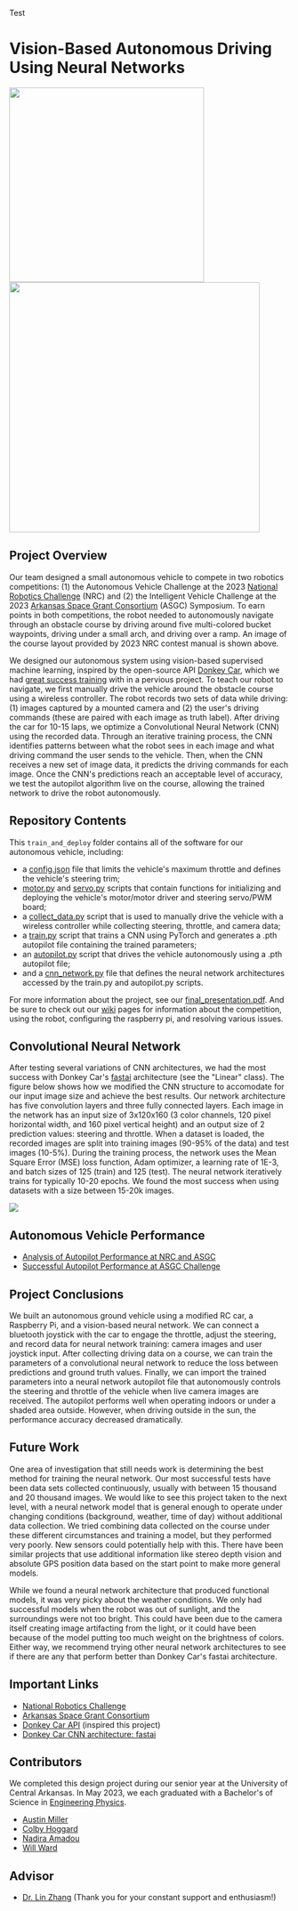 Test

# Vision-Based Autonomous Driving Using Neural Networks

<img src="https://github.com/willward20/WHAM/blob/main/media/WHAM_car.jpg" width="350"/> <img src="https://github.com/willward20/WHAM/blob/main/media/course.jpg" width="450" />

## Project Overview
Our team designed a small autonomous vehicle to compete in two robotics competitions: (1) the Autonomous Vehicle Challenge at the 2023 [National Robotics Challenge](https://www.thenrc.org/) (NRC) and (2) the Intelligent Vehicle Challenge at the 2023 [Arkansas Space Grant Consortium](https://arkansasspacegrant.org/) (ASGC) Symposium. To earn points in both competitions, the robot needed to autonomously navigate through an obstacle course by driving around five multi-colored bucket waypoints, driving under a small arch, and driving over a ramp. An image of the course layout provided by 2023 NRC contest manual is shown above.

We designed our autonomous system using vision-based supervised machine learning, inspired by the open-source API [Donkey Car](https://docs.donkeycar.com/), which we had [great success training](https://www.youtube.com/watch?v=tqUgNBKdwrU) with in a pervious project. To teach our robot to navigate, we first manually drive the vehicle around the obstacle course using a wireless controller. The robot records two sets of data while driving: (1) images captured by a mounted camera and (2) the user's driving commands (these are paired with each image as truth label). After driving the car for 10-15 laps, we optimize a Convolutional Neural Network (CNN) using the recorded data. Through an iterative training process, the CNN identifies patterns between what the robot sees in each image and what driving command the user sends to the vehicle. Then, when the CNN receives a new set of image data, it predicts the driving commands for each image. Once the CNN's predictions reach an acceptable level of accuracy, we test the autopilot algorithm live on the course, allowing the trained network to drive the robot autonomously.

## Repository Contents
This `train_and_deploy` folder contains all of the software for our autonomous vehicle, including:
- a [config.json](https://github.com/willward20/WHAM/blob/main/train_and_deploy/config.json) file that limits the vehicle's maximum throttle and defines the vehicle's steering trim;
- [motor.py](https://github.com/willward20/WHAM/blob/main/train_and_deploy/motor.py) and [servo.py](https://github.com/willward20/WHAM/blob/main/train_and_deploy/servo.py) scripts that contain functions for initializing and deploying the vehicle's motor/motor driver and steering servo/PWM board;
- a [collect_data.py](https://github.com/willward20/WHAM/blob/main/train_and_deploy/collect_data.py) script that is used to manually drive the vehicle with a wireless controller while collecting steering, throttle, and camera data; 
- a [train.py](https://github.com/willward20/WHAM/blob/main/train_and_deploy/train.py) script that trains a CNN using PyTorch and generates a .pth autopilot file containing the trained parameters; 
- an [autopilot.py](https://github.com/willward20/WHAM/blob/main/train_and_deploy/autopilot.py) script that drives the vehicle autonomously using a .pth autopilot file; 
- and a [cnn_network.py](https://github.com/willward20/WHAM/blob/main/train_and_deploy/cnn_network.py) file that defines the neural network architectures accessed by the train.py and autopilot.py scripts.

For more information about the project, see our [final_presentation.pdf](https://github.com/willward20/WHAM/blob/main/final_presentation.pdf). And be sure to check out our [wiki](https://github.com/willward20/WHAM/wiki) pages for information about the competition, using the robot, configuring the raspberry pi, and resolving various issues.


## Convolutional Neural Network
After testing several variations of CNN architectures, we had the most success with Donkey Car's [fastai](https://github.com/autorope/donkeycar/blob/main/donkeycar/parts/fastai.py) architecture (see the "Linear" class). The figure below shows how we modified the CNN structure to accomodate for our input image size and achieve the best results.  Our network architecture has five convolution layers and three fully connected layers. Each image in the network has an input size of 3x120x160 (3 color channels, 120 pixel horizontal width, and 160 pixel vertical height) and an output size of 2 prediction values: steering and throttle. When a dataset is loaded, the recorded images are split into training images (90-95% of the data) and test images (10-5%). During the training process, the network uses the Mean Square Error (MSE) loss function, Adam optimizer, a learning rate of 1E-3, and batch sizes of 125 (train) and 125 (test). The neural network iteratively trains for typically 10-20 epochs. We found the most success when using datasets with a size between 15-20k images.

<img src="https://github.com/willward20/WHAM/blob/main/media/cnn_architecture.png"/>


## Autonomous Vehicle Performance
- [Analysis of Autopilot Performance at NRC and ASGC](https://www.youtube.com/watch?v=SQS1NwXQrBU)
- [Successful Autopilot Performance at ASGC Challenge](https://www.youtube.com/watch?v=aOQVNasl_Vw)


## Project Conclusions
We built an autonomous ground vehicle using a modified RC car, a Raspberry Pi, and a vision-based neural network. We can connect a bluetooth joystick with the car to engage the throttle, adjust the steering, and record data for neural network training: camera images and user joystick input. After collecting driving data on a course, we can train the parameters of a convolutional neural network to reduce the loss between predictions and ground truth values. Finally, we can import the trained parameters into a neural network autopilot file that autonomously controls the steering and throttle of the vehicle when live camera images are received. The autopilot performs well when operating indoors or under a shaded area outside. However, when driving outside in the sun, the performance accuracy decreased dramatically.


## Future Work
One area of investigation that still needs work is determining the best method for training the neural network. Our most successful tests have been data sets collected continuously, usually with between 15 thousand and 20 thousand images. We would like to see this project taken to the next level, with a neural network model that is general enough to operate under changing conditions (background, weather, time of day) without additional data collection. We tried combining data collected on the course under these different circumstances and training a model, but they performed very poorly. New sensors could potentially help with this. There have been similar projects that use additional information like stereo depth vision and absolute GPS position data based on the start point to make more general models.

While we found a neural network architecture that produced functional models, it was very picky about the weather conditions. We only had successful models when the robot was out of sunlight, and the surroundings were not too bright. This could have been due to the camera itself creating image artifacting from the light, or it could have been because of the model putting too much weight on the brightness of colors. Either way, we recommend trying other neural network architectures to see if there are any that perform better than Donkey Car's fastai architecture.


## Important Links 
- [National Robotics Challenge](https://www.thenrc.org/)
- [Arkansas Space Grant Consortium](https://arkansasspacegrant.org/)
- [Donkey Car API](https://docs.donkeycar.com/) (inspired this project)
- [Donkey Car CNN architecture: fastai](https://github.com/autorope/donkeycar/blob/main/donkeycar/parts/fastai.py)


## Contributors 
We completed this design project during our senior year at the University of Central Arkansas. In May 2023, we each graduated with a Bachelor's of Science in [Engineering Physics](https://uca.edu/physics/engineering-physics/). 
- [Austin Miller](https://github.com/amillertime)
- [Colby Hoggard](https://github.com/choggard123)
- [Nadira Amadou](https://github.com/nadira30)
- [Will Ward](https://github.com/willward20)

## Advisor
- [Dr. Lin Zhang](https://github.com/linzhangUCA) (Thank you for your constant support and enthusiasm!)
